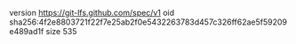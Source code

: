 version https://git-lfs.github.com/spec/v1
oid sha256:4f2e8803721f22f7e25ab2f0e5432263783d457c326ff62ae5f59209e489ad1f
size 535
